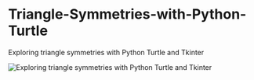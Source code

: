 # Triangle-Symmetries-with-Python-Turtle

Exploring triangle symmetries with Python Turtle and Tkinter

![Exploring triangle symmetries with Python Turtle and Tkinter](https://compucademy.co.uk/wp-content/uploads/2019/07/triangle-symmetry-python-turtle.png)
